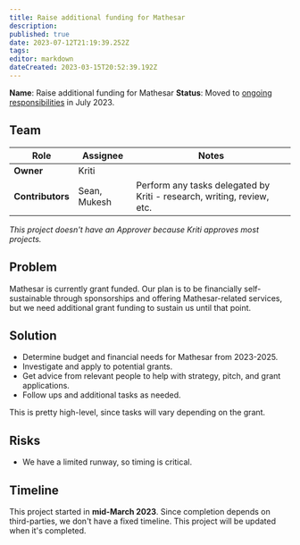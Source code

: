 ```yaml
---
title: Raise additional funding for Mathesar
description: 
published: true
date: 2023-07-12T21:19:39.252Z
tags: 
editor: markdown
dateCreated: 2023-03-15T20:52:39.192Z
---
```


**Name**: Raise additional funding for Mathesar
**Status**: Moved to [ongoing responsibilities](/en/team/responsibilities) in July 2023.

## Team

| Role | Assignee | Notes |
|-|-|-|
| **Owner** | Kriti | |
| **Contributors** | Sean, Mukesh | Perform any tasks delegated by Kriti - research, writing, review, etc. |

*This project doesn't have an Approver because Kriti approves most projects.*

## Problem
Mathesar is currently grant funded. Our plan is to be financially self-sustainable through sponsorships and offering Mathesar-related services, but we need additional grant funding to sustain us until that point.

## Solution
- Determine budget and financial needs for Mathesar from 2023-2025.
- Investigate and apply to potential grants.
- Get advice from relevant people to help with strategy, pitch, and grant applications.
- Follow ups and additional tasks as needed.

This is pretty high-level, since tasks will vary depending on the grant.

## Risks
- We have a limited runway, so timing is critical.

## Timeline
This project started in **mid-March 2023**. Since completion depends on third-parties, we don't have a fixed timeline. This project will be updated when it's completed.

